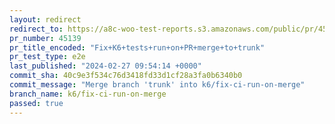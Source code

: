 ```yaml
---
layout: redirect
redirect_to: https://a8c-woo-test-reports.s3.amazonaws.com/public/pr/45139/e2e/index.html
pr_number: 45139
pr_title_encoded: "Fix+K6+tests+run+on+PR+merge+to+trunk"
pr_test_type: e2e
last_published: "2024-02-27 09:54:14 +0000"
commit_sha: 40c9e3f534c76d3418fd33d1cf28a3fa0b6340b0
commit_message: "Merge branch 'trunk' into k6/fix-ci-run-on-merge"
branch_name: k6/fix-ci-run-on-merge
passed: true
---
```

